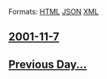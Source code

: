 
Formats: [HTML](2001/11/7/index.html)  [JSON](2001/11/7/index.json)  [XML](2001/11/7/index.xml)  

## [2001-11-7](/news/2001/11/7/index.md)

## [Previous Day...](/news/2001/11/6/index.md)

